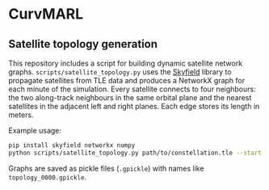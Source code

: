 # CurvMARL

## Satellite topology generation

This repository includes a script for building dynamic satellite network graphs.
`scripts/satellite_topology.py` uses the [Skyfield](https://rhodesmill.org/skyfield/)
library to propagate satellites from TLE data and produces a NetworkX graph for
each minute of the simulation. Every satellite connects to four neighbours: the
two along-track neighbours in the same orbital plane and the nearest satellites
in the adjacent left and right planes. Each edge stores its length in meters.

Example usage:

```bash
pip install skyfield networkx numpy
python scripts/satellite_topology.py path/to/constellation.tle --start "2025-08-08T04:00:00" --duration 200
```

Graphs are saved as pickle files (`.gpickle`) with names like `topology_0000.gpickle`.


